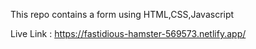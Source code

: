 This repo contains a form using HTML,CSS,Javascript 


Live Link : https://fastidious-hamster-569573.netlify.app/
